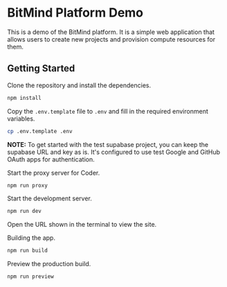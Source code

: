 # BitMind Platform Demo

This is a demo of the BitMind platform. It is a simple web application that allows users to create new projects and provision compute resources for them.

## Getting Started

Clone the repository and install the dependencies.

```bash
npm install
```

Copy the `.env.template` file to `.env` and fill in the required environment variables.

```bash
cp .env.template .env
```

**NOTE:** To get started with the test supabase project, you can keep the supabase URL and key as is. It's configured to use test Google and GitHub OAuth apps for authentication.

Start the proxy server for Coder.

```bash
npm run proxy
```

Start the development server.

```bash
npm run dev
```

Open the URL shown in the terminal to view the site.

Building the app.

```bash
npm run build
```

Preview the production build.

```bash
npm run preview
```
